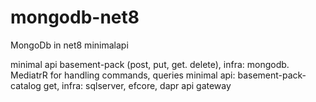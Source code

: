 # mongodb-net8
MongoDb in net8 minimalapi

minimal api basement-pack (post, put, get. delete), infra: mongodb. MediatrR for handling commands, queries
minimal api: basement-pack-catalog get, infra: sqlserver, efcore, dapr
api gateway
